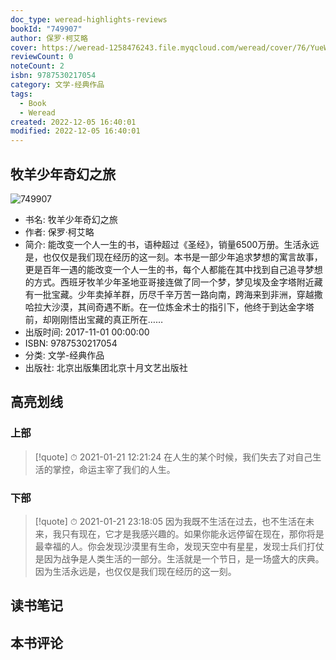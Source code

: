 ```yaml
---
doc_type: weread-highlights-reviews
bookId: "749907"
author: 保罗·柯艾略
cover: https://weread-1258476243.file.myqcloud.com/weread/cover/76/YueWen_749907/t7_YueWen_749907.jpg
reviewCount: 0
noteCount: 2
isbn: 9787530217054
category: 文学-经典作品
tags:
  - Book
  - Weread
created: 2022-12-05 16:40:01
modified: 2022-12-05 16:40:01
---
```


## 牧羊少年奇幻之旅

![749907](https://weread-1258476243.file.myqcloud.com/weread/cover/76/YueWen_749907/t7_YueWen_749907.jpg)
- 书名: 牧羊少年奇幻之旅
- 作者: 保罗·柯艾略
- 简介: 能改变一个人一生的书，语种超过《圣经》，销量6500万册。生活永远是，也仅仅是我们现在经历的这一刻。本书是一部少年追求梦想的寓言故事，更是百年一遇的能改变一个人一生的书，每个人都能在其中找到自己追寻梦想的方式。西班牙牧羊少年圣地亚哥接连做了同一个梦，梦见埃及金字塔附近藏有一批宝藏。少年卖掉羊群，历尽千辛万苦一路向南，跨海来到非洲，穿越撒哈拉大沙漠，其间奇遇不断。在一位炼金术士的指引下，他终于到达金字塔前，却刚刚悟出宝藏的真正所在……
- 出版时间: 2017-11-01 00:00:00
- ISBN: 9787530217054
- 分类: 文学-经典作品
- 出版社: 北京出版集团北京十月文艺出版社

## 高亮划线

### 上部


> [!quote] ⏱ 2021-01-21 12:21:24
> 在人生的某个时候，我们失去了对自己生活的掌控，命运主宰了我们的人生。
 


### 下部


> [!quote] ⏱ 2021-01-21 23:18:05
> 因为我既不生活在过去，也不生活在未来，我只有现在，它才是我感兴趣的。如果你能永远停留在现在，那你将是最幸福的人。你会发现沙漠里有生命，发现天空中有星星，发现士兵们打仗是因为战争是人类生活的一部分。生活就是一个节日，是一场盛大的庆典。因为生活永远是，也仅仅是我们现在经历的这一刻。
 



## 读书笔记


## 本书评论

